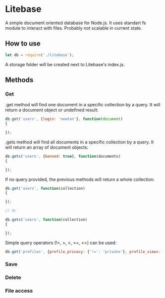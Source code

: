 # Litebase

A simple document oriented database for Node.js.
It uses standart fs module to interact with files.
Probably not scalable in current state.

## How to use

```js
let db = require('./litebase');
```

A storage folder will be created next to Litebase's index.js.

## Methods

### Get

.get method will find one document in a specific collection by a query. It will return a document object or undefined result:

```js
db.get('users', {login: 'newton'}, function(document)
{

});
```

.gets method will find all documents in a specific collection by a query. It will return an array of document objects:

```js
db.gets('users', {banned: true}, function(documents)
{

});
```

If no query provided, the previous methods will return a whole collection:

```js
db.get('users', function(collection)
{

});

// Or

db.gets('users', function(collection)
{

});
```

Simple query operators (!=, >, <, >=, <=) can be used:

```js
db.get('profiles', {profile_privacy: {'!=': 'private'}, profile_views: {'>=': 1000}}, callback);
```

### Save

### Delete

### File access